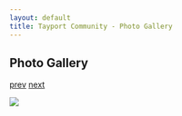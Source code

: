 ```yaml
---
layout: default
title: Tayport Community - Photo Gallery
---
```

## Photo Gallery

[prev](http://tayport.org.uk/photo/77) [next](http://tayport.org.uk/photo/79)

![ ](http://tayport.org.uk/media/078.jpg " ")

